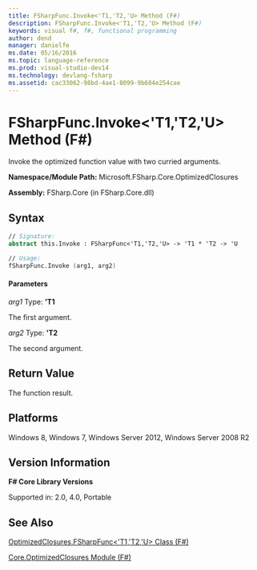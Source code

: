 ```yaml
---
title: FSharpFunc.Invoke<'T1,'T2,'U> Method (F#)
description: FSharpFunc.Invoke<'T1,'T2,'U> Method (F#)
keywords: visual f#, f#, functional programming
author: dend
manager: danielfe
ms.date: 05/16/2016
ms.topic: language-reference
ms.prod: visual-studio-dev14
ms.technology: devlang-fsharp
ms.assetid: cac33062-98bd-4ae1-8099-9b604e254cae 
---
```


# FSharpFunc.Invoke<'T1,'T2,'U> Method (F#)

Invoke the optimized function value with two curried arguments.

**Namespace/Module Path:** Microsoft.FSharp.Core.OptimizedClosures

**Assembly:** FSharp.Core (in FSharp.Core.dll)


## Syntax

```fsharp
// Signature:
abstract this.Invoke : FSharpFunc<'T1,'T2,'U> -> 'T1 * 'T2 -> 'U

// Usage:
fSharpFunc.Invoke (arg1, arg2)
```

#### Parameters
*arg1*
Type: **'T1**


The first argument.


*arg2*
Type: **'T2**


The second argument.

## Return Value

The function result.

## Platforms
Windows 8, Windows 7, Windows Server 2012, Windows Server 2008 R2


## Version Information
**F# Core Library Versions**

Supported in: 2.0, 4.0, Portable

## See Also
[OptimizedClosures.FSharpFunc&#60;'T1,'T2,'U&#62; Class &#40;F&#35;&#41;](OptimizedClosures.FSharpFunc%5B%27T1%2C%27T2%2C%27U%5D-Class-%5BFSharp%5D.md)

[Core.OptimizedClosures Module &#40;F&#35;&#41;](Core.OptimizedClosures-Module-%5BFSharp%5D.md)